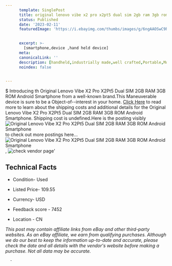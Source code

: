 ```yaml
---
      template: SinglePost
      title: original lenovo vibe x2 pro x2pt5 dual sim 2gb ram 3gb rom android smartphone
      status: Published
      date: '2023-02-11'
      featuredImage: 'https://i.ebayimg.com/thumbs/images/g/6ngAAOSwC9hgrcXE/s-l225.jpg'
       

      excerpt: >-
        [smartphone,device ,hand held device]
      meta:
      canonicalLink: ''
      description: [handheld,industrially made,well crafted,Portable,Mobile,Compact,Convenient,Lightweight,Maneuverable,Man-portable,Miniature,Carriable,Hand-held,Light,Holdable,Transportable,Mobile device,Pocket-sized,On-the-go,Wireless,Cordless,Compact size,Convenient size, smartphone,device ,hand held device]
      noindex: false
      

---
```

$
      Introducing th Original Lenovo Vibe X2 Pro X2Pt5 Dual SIM 2GB RAM 3GB ROM Android Smartphone from a well-known brand.This Maneuverable device  is sure to be a Object-of--interest in your home. [Click Here](https://www.ebay.com/itm/234531152557?hash=item369b2562ad%3Ag%3A6ngAAOSwC9hgrcXE&mkevt=1&mkcid=1&mkrid=711-53200-19255-0&campid=%253CePNCampaignId%253E&customid=%253CreferenceId%253E&toolid=10049) to read more to learn about the shipping costs and additional details for the Original Lenovo Vibe X2 Pro X2Pt5 Dual SIM 2GB RAM 3GB ROM Android Smartphone. Shipping cost is undefined.Here is the posting visibly ![Original Lenovo Vibe X2 Pro X2Pt5 Dual SIM 2GB RAM 3GB ROM Android Smartphone](https://i.ebayimg.com/thumbs/images/g/6ngAAOSwC9hgrcXE/s-l225.jpg) to check out more postings here... ![Original Lenovo Vibe X2 Pro X2Pt5 Dual SIM 2GB RAM 3GB ROM Android Smartphone](https://i.ebayimg.com/images/g/6ngAAOSwC9hgrcXE/s-l1200.jpg), ![check vendor page](https://origin-galleryplus.ebayimg.com/ws/web/234531152557_2_0_1/225x225.jpg,https://origin-galleryplus.ebayimg.com/ws/web/234531152557_3_0_1/225x225.jpg,https://origin-galleryplus.ebayimg.com/ws/web/234531152557_4_0_1/225x225.jpg,https://origin-galleryplus.ebayimg.com/ws/web/234531152557_5_0_1/225x225.jpg,https://origin-galleryplus.ebayimg.com/ws/web/234531152557_6_0_1/225x225.jpg)'

      

 ## Technical Facts 



     
      

 - Condition- Used 


      

 - Listed Price- 109.55 


      

 - Currency- USD 


      

 - Feedback score - 7452 


      

 - Location - CN 


      
      

 *_This post may contain affiliate links from eBay and other third-party websites. As an eBay affiliate, we earn from qualifying purchases. Although we do our best to keep the information up-to-date and accurate, please check the date and all details with the vendor's website before making a purchase. Not all data may be accurate._*




      -

